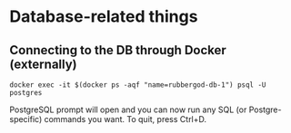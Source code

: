 # Database-related things

## Connecting to the DB through Docker (externally)

```
docker exec -it $(docker ps -aqf "name=rubbergod-db-1") psql -U postgres
```

PostgreSQL prompt will open and you can now run any SQL (or Postgre-specific) commands you want. To quit, press Ctrl+D.
